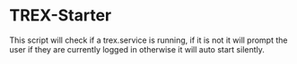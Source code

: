 # TREX-Starter
This script will check if a trex.service is running, if it is not it will prompt the user if they are currently logged in otherwise it will auto start silently.
